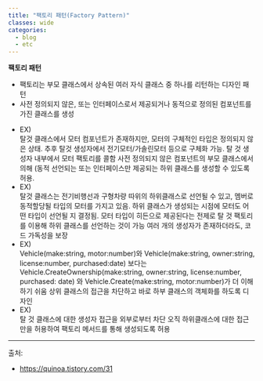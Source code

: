 ```yaml
---
title: "팩토리 패턴(Factory Pattern)"
classes: wide
categories: 
  - blog
  - etc
---
```

   

**팩토리 패턴**
* 팩토리는 부모 클래스에서 상속된 여러 자식 클래스 중 하나를 리턴하는 디자인 패턴
* 사전 정의되지 않은, 또는 인터페이스로서 제공되거나 동적으로 정의된 컴포넌트를 가진 클래스를 생성 
 - EX)  
탈것 클래스에서 모터 컴포넌트가 존재하지만, 모터의 구체적인 타입은 정의되지 않은 상태. 
추후 탈것 생성자에서 전기모터/가솔린모터 등으로 구체화 가능.
탈 것 생성자 내부에서 모터 팩토리를 콜함
사전 정의되지 않은 컴포넌트의 부모 클래스에서 의해 (동적 선언되는 또는 인터페이스만 제공되는 하위 클래스를 생성할 수 있도록 허용.  
 - EX)  
탈것 클래스는 전기비행선과 구형차량 따위의 하위클래스로 선언될 수 있고, 멤버로  동적할당될 타입의 모터를 가지고 있음. 하위 클래스가 생성되는 시점에 모터도 어떤 타입이 선언될 지 결정됨.
모터 타입이 히든으로 제공된다는 전제로 탈 것 팩토리를 이용해 하위 클래스를 선언하는 것이 가능
여러 개의 생성자가 존재하더라도, 코드 가독성을 보장
 - EX)  
Vehicle(make:string, motor:number)와 Vehicle(make:string, owner:string, license:number, purchased:date) 보다는
Vehicle.CreateOwnership(make:string, owner:string, license:number, purchased: date) 와 Vehicle.Create(make:string, motor:number)가 더 이해하기 쉬움
상위 클래스의 접근을 차단하고 바로 하부 클래스의 객체화를 하도록 디자인 
 - EX)  
탈 것 클래스에 대한 생성자 접근을 외부로부터 차단
오직 하위클래스에 대한 접근만을 허용하여 팩토리 메서드를 통해 생성되도록 허용
  
  
---  
출처:   
* https://quinoa.tistory.com/31
